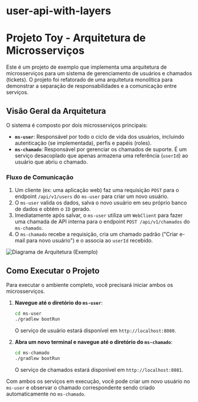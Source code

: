 # user-api-with-layers

# Projeto Toy - Arquitetura de Microsserviços

Este é um projeto de exemplo que implementa uma arquitetura de microsserviços para um sistema de gerenciamento de usuários e chamados (tickets). O projeto foi refatorado de uma arquitetura monolítica para demonstrar a separação de responsabilidades e a comunicação entre serviços.

## Visão Geral da Arquitetura

O sistema é composto por dois microsserviços principais:

* **`ms-user`**: Responsável por todo o ciclo de vida dos usuários, incluindo autenticação (se implementada), perfis e papéis (roles).
* **`ms-chamado`**: Responsável por gerenciar os chamados de suporte. É um serviço desacoplado que apenas armazena uma referência (`userId`) ao usuário que abriu o chamado.

### Fluxo de Comunicação

1.  Um cliente (ex: uma aplicação web) faz uma requisição `POST` para o endpoint `/api/v1/users` do `ms-user` para criar um novo usuário.
2.  O `ms-user` valida os dados, salva o novo usuário em seu próprio banco de dados e obtém o `ID` gerado.
3.  Imediatamente após salvar, o `ms-user` utiliza um `WebClient` para fazer uma chamada de API interna para o endpoint `POST /api/v1/chamados` do `ms-chamado`.
4.  O `ms-chamado` recebe a requisição, cria um chamado padrão ("Criar e-mail para novo usuário") e o associa ao `userId` recebido.

![Diagrama de Arquitetura (Exemplo)](https://i.imgur.com/gC5wD4v.png)

## Como Executar o Projeto

Para executar o ambiente completo, você precisará iniciar ambos os microsserviços.

1.  **Navegue até o diretório do `ms-user`**:
    ```bash
    cd ms-user
    ./gradlew bootRun
    ```
    O serviço de usuário estará disponível em `http://localhost:8080`.

2.  **Abra um novo terminal e navegue até o diretório do `ms-chamado`**:
    ```bash
    cd ms-chamado
    ./gradlew bootRun
    ```
    O serviço de chamados estará disponível em `http://localhost:8081`.

Com ambos os serviços em execução, você pode criar um novo usuário no `ms-user` e observar o chamado correspondente sendo criado automaticamente no `ms-chamado`.